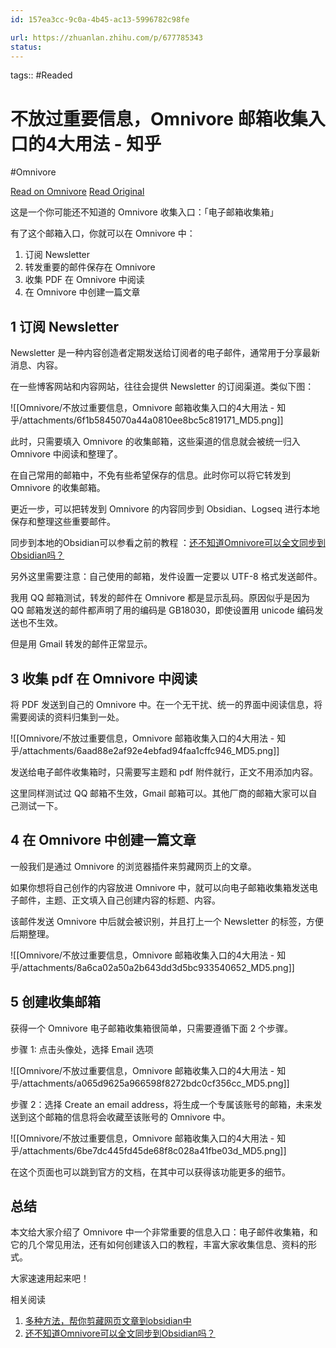 ```yaml
---
id: 157ea3cc-9c0a-4b45-ac13-5996782c98fe

url: https://zhuanlan.zhihu.com/p/677785343
status:
---
```



tags::  #Readed 

# 不放过重要信息，Omnivore 邮箱收集入口的4大用法 - 知乎
#Omnivore

[Read on Omnivore](https://omnivore.app/me/omnivore-4-18f638d57f9)
[Read Original](https://zhuanlan.zhihu.com/p/677785343)

这是一个你可能还不知道的 Omnivore 收集入口：「电子邮箱收集箱」

有了这个邮箱入口，你就可以在 Omnivore 中：

1. 订阅 Newsletter
2. 转发重要的邮件保存在 Omnivore
3. 收集 PDF 在 Omnivore 中阅读
4. 在 Omnivore 中创建一篇文章

## 1 订阅 Newsletter 

Newsletter 是一种内容创造者定期发送给订阅者的电子邮件，通常用于分享最新消息、内容。

在一些博客网站和内容网站，往往会提供 Newsletter 的订阅渠道。类似下图： 

![[Omnivore/不放过重要信息，Omnivore 邮箱收集入口的4大用法 - 知乎/attachments/6f1b5845070a44a0810ee8bc5c819171_MD5.png]]

此时，只需要填入 Omnivore 的收集邮箱，这些渠道的信息就会被统一归入 Omnivore 中阅读和整理了。

在自己常用的邮箱中，不免有些希望保存的信息。此时你可以将它转发到 Omnivore 的收集邮箱。

更近一步，可以把转发到 Omnivore 的内容同步到 Obsidian、Logseq 进行本地保存和整理这些重要邮件。

同步到本地的Obsidian可以参看之前的教程 ：[还不知道Omnivore可以全文同步到Obsidian吗？](https://link.zhihu.com/?target=http%3A//mp.weixin.qq.com/s%3F%5F%5Fbiz%3DMzkzMDAwMTA4MA%3D%3D%26mid%3D2247484798%26idx%3D1%26sn%3D244cf1c1ec2cd1d6b96a2c8ae1395c9d%26chksm%3Dc201bca9f57635bf0f48acdf4342289fc413370c32639ffa474c99548e5bf22c1148eda18ece%26scene%3D21%23wechat%5Fredirect)

另外这里需要注意：自己使用的邮箱，发件设置一定要以 UTF-8 格式发送邮件。

我用 QQ 邮箱测试，转发的邮件在 Omnivore 都是显示乱码。原因似乎是因为 QQ 邮箱发送的邮件都声明了用的编码是 GB18030，即使设置用 unicode 编码发送也不生效。

但是用 Gmail 转发的邮件正常显示。

## 3 收集 pdf 在 Omnivore 中阅读

将 PDF 发送到自己的 Omnivore 中。在一个无干扰、统一的界面中阅读信息，将需要阅读的资料归集到一处。

![[Omnivore/不放过重要信息，Omnivore 邮箱收集入口的4大用法 - 知乎/attachments/6aad88e2af92e4ebfad94faa1cffc946_MD5.png]]

发送给电子邮件收集箱时，只需要写主题和 pdf 附件就行，正文不用添加内容。

这里同样测试过 QQ 邮箱不生效，Gmail 邮箱可以。其他厂商的邮箱大家可以自己测试一下。

## 4 在 Omnivore 中创建一篇文章

一般我们是通过 Omnivore 的浏览器插件来剪藏网页上的文章。

如果你想将自己创作的内容放进 Omnivore 中，就可以向电子邮箱收集箱发送电子邮件，主题、正文填入自己创建内容的标题、内容。

该邮件发送 Omnivore 中后就会被识别，并且打上一个 Newsletter 的标签，方便后期整理。

![[Omnivore/不放过重要信息，Omnivore 邮箱收集入口的4大用法 - 知乎/attachments/8a6ca02a50a2b643dd3d5bc933540652_MD5.png]]

## 5 创建收集邮箱

获得一个 Omnivore 电子邮箱收集箱很简单，只需要遵循下面 2 个步骤。

步骤 1: 点击头像处，选择 Email 选项 

![[Omnivore/不放过重要信息，Omnivore 邮箱收集入口的4大用法 - 知乎/attachments/a065d9625a966598f8272bdc0cf356cc_MD5.png]]

步骤 2：选择 Create an email address，将生成一个专属该账号的邮箱，未来发送到这个邮箱的信息将会收藏至该账号的 Omnivore 中。

![[Omnivore/不放过重要信息，Omnivore 邮箱收集入口的4大用法 - 知乎/attachments/6be7dc445fd45de68f8c028a41fbe03d_MD5.png]]

在这个页面也可以跳到官方的文档，在其中可以获得该功能更多的细节。

## 总结

本文给大家介绍了 Omnivore 中一个非常重要的信息入口：电子邮件收集箱，和它的几个常见用法，还有如何创建该入口的教程，丰富大家收集信息、资料的形式。

大家速速用起来吧！

相关阅读

1. [ 多种方法，帮你剪藏网页文章到obsidian中](https://link.zhihu.com/?target=http%3A//mp.weixin.qq.com/s%3F%5F%5Fbiz%3DMzkzMDAwMTA4MA%3D%3D%26mid%3D2247484401%26idx%3D1%26sn%3Ddf5e301d94ac8c7341a390f18bcbb478%26chksm%3Dc201ba26f576333085ce9ecf80728d15b15db356c9f627b684b6ba967d20b97ac112d2bee994%26scene%3D21%23wechat%5Fredirect)
2. [ 还不知道Omnivore可以全文同步到Obsidian吗？](https://link.zhihu.com/?target=http%3A//mp.weixin.qq.com/s%3F%5F%5Fbiz%3DMzkzMDAwMTA4MA%3D%3D%26mid%3D2247484798%26idx%3D1%26sn%3D244cf1c1ec2cd1d6b96a2c8ae1395c9d%26chksm%3Dc201bca9f57635bf0f48acdf4342289fc413370c32639ffa474c99548e5bf22c1148eda18ece%26scene%3D21%23wechat%5Fredirect)

